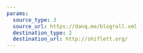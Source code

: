 ```yaml
---
params:
  source_type: 3
  source_url: https://danq.me/blogroll.xml
  destination_type: 2
  destination_url: http://shiflett.org/
---
```

